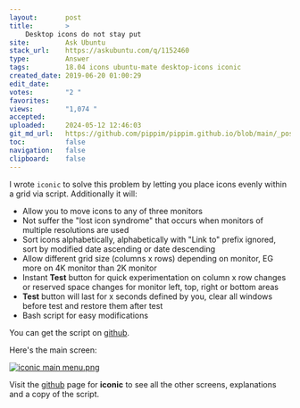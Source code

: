 ```yaml
---
layout:       post
title:        >
    Desktop icons do not stay put
site:         Ask Ubuntu
stack_url:    https://askubuntu.com/q/1152460
type:         Answer
tags:         18.04 icons ubuntu-mate desktop-icons iconic
created_date: 2019-06-20 01:00:29
edit_date:    
votes:        "2 "
favorites:    
views:        "1,074 "
accepted:     
uploaded:     2024-05-12 12:46:03
git_md_url:   https://github.com/pippim/pippim.github.io/blob/main/_posts/2019/2019-06-20-Desktop-icons-do-not-stay-put.md
toc:          false
navigation:   false
clipboard:    false
---
```


I wrote `iconic` to solve this problem by letting you place icons evenly within a grid via script. Additionally it will:

- Allow you to move icons to any of three monitors
- Not suffer the "lost icon syndrome" that occurs when monitors of multiple resolutions are used
- Sort icons alphabetically, alphabetically with "Link to" prefix ignored, sort by modified date ascending or date descending
- Allow different grid size (columns x rows) depending on monitor, EG more on 4K monitor than 2K monitor
- Instant **Test** button for quick experimentation on column x row changes or reserved space changes for monitor left, top, right or bottom areas
- **Test** button will last for x seconds defined by you, clear all windows before test and restore them after test
- Bash script for easy modifications

You can get the script on [github][1].

Here's the main screen:

[![iconic main menu.png][2]][2]

Visit the [github][1] page for **iconic** to see all the other screens, explanations and a copy of the script.


  [1]: https://github.com/WinEunuuchs2Unix/iconic
  [2]: https://i.stack.imgur.com/Q45Pz.png
